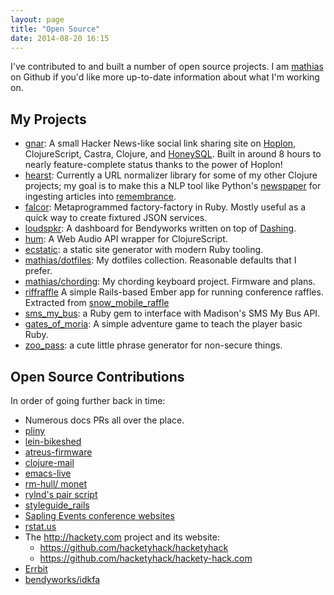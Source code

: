```yaml
---
layout: page
title: "Open Source"
date: 2014-08-20 16:15
---
```


I've contributed to and built a number of open source projects. I am [mathias](https://github.com/mathias) on Github if you'd like more up-to-date information about what I'm working on.

## My Projects

* [gnar](https://github.com/mathias/gnar): A small Hacker News-like social link sharing site on [Hoplon](http://hoplon.io), ClojureScript, Castra, Clojure, and [HoneySQL](https://github.com/jkk/honeysql). Built in around 8 hours to nearly feature-complete status thanks to the power of Hoplon!
* [hearst](https://github.com/mathias/hearst): Currently a URL normalizer library for some of my other Clojure projects; my goal is to make this a NLP tool like Python's [newspaper](https://github.com/codelucas/newspaper) for ingesting articles into [remembrance](https://github.com/mathias/remembrance).
* [falcor](https://github.com/mathias/falcor): Metaprogrammed factory-factory in Ruby. Mostly useful as a quick way to create fixtured JSON services.
* [loudspkr](https://github.com/mathias/loudspkr): A dashboard for Bendyworks written on top of [Dashing](https://github.com/Shopify/dashing).
* [hum](https://github.com/mathias/hum): A Web Audio API wrapper for ClojureScript.
* [ecstatic](https://github.com/mathias/ecstatic): a static site generator with modern Ruby tooling.
* [mathias/dotfiles](https://github.com/mathias/dotfiles): My dotfiles collection. Reasonable defaults that I prefer.
* [mathias/chording](https://github.com/mathias/chording): My chording keyboard project. Firmware and plans.
* [riffraffle](https://github.com/mathias/riffraffle) A simple Rails-based Ember app for running conference raffles. Extracted from [snow_mobile_raffle](https://github.com/mathias/snow_mobile_raffle)
* [sms_my_bus](https://github.com/mathias/sms_my_bus): a Ruby gem to interface with Madison's SMS My Bus API.
* [gates_of_moria](https://github.com/mathias/gates_of_moria): A simple adventure game to teach the player basic Ruby.
* [zoo_pass](https://github.com/mathias/zoo_pass): a cute little phrase generator for non-secure things.

## Open Source Contributions

In order of going further back in time:

* Numerous docs PRs all over the place.
* [pliny](https://github.com/interagent/pliny)
* [lein-bikeshed](https://github.com/dakrone/lein-bikeshed)
* [atreus-firmware](https://github.com/technomancy/atreus-firmware)
* [clojure-mail](https://github.com/owainlewis/clojure-mail)
* [emacs-live](https://github.com/overtone/emacs-live)
* [rm-hull/ monet](https://github.com/rm-hull/monet)
* [rylnd's pair script](https://github.com/rylnd/dotfiles)
* [styleguide_rails](https://github.com/begriffs/styleguide_rails)
* [Sapling Events conference websites](https://github.com/SaplingEvents)
* [rstat.us](https://github.com/hotsh/rstat.us/)
* The <http://hackety.com> project and its website:
  * <https://github.com/hacketyhack/hacketyhack>
  * <https://github.com/hacketyhack/hackety-hack.com>
* [Errbit](https://github.com/errbit/errbit)
* [bendyworks/idkfa](https://github.com/bendyworks/idkfa)
